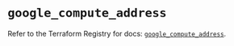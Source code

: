 # `google_compute_address`

Refer to the Terraform Registry for docs: [`google_compute_address`](https://registry.terraform.io/providers/hashicorp/google/6.1.0/docs/resources/compute_address).
